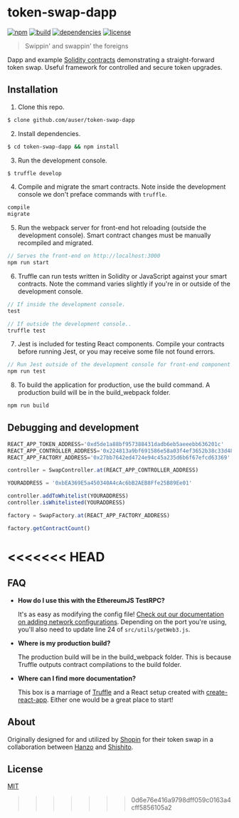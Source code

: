 # token-swap-dapp

[![npm][npm-img]][npm-url]
[![build][build-img]][build-url]
[![dependencies][dependencies-img]][dependencies-url]
[![license][license-img]][license-url]

> Swippin' and swappin' the foreigns

Dapp and example [Solidity contracts][solidity] demonstrating a straight-forward
token swap.  Useful framework for controlled and secure token upgrades.

## Installation

1. Clone this repo.
```bash
$ clone github.com/auser/token-swap-dapp
```

2. Install dependencies.
```bash
$ cd token-swap-dapp && npm install
```

3. Run the development console.
```bash
$ truffle develop
```

4. Compile and migrate the smart contracts. Note inside the development console we don't preface commands with `truffle`.
```javascript
compile
migrate
```

5. Run the webpack server for front-end hot reloading (outside the development console). Smart contract changes must be manually recompiled and migrated.
```javascript
// Serves the front-end on http://localhost:3000
npm run start
```

6. Truffle can run tests written in Solidity or JavaScript against your smart contracts. Note the command varies slightly if you're in or outside of the development console.
```javascript
// If inside the development console.
test

// If outside the development console..
truffle test
```

7. Jest is included for testing React components. Compile your contracts before running Jest, or you may receive some file not found errors.
```javascript
// Run Jest outside of the development console for front-end component tests.
npm run test
```

8. To build the application for production, use the build command. A production build will be in the build_webpack folder.
```javascript
npm run build
```

## Debugging and development

```javascript
REACT_APP_TOKEN_ADDRESS='0xd5de1a88bf957388431dadb6eb5aeeebb636201c'
REACT_APP_CONTROLLER_ADDRESS='0x224813a9bf691586e58a03f4ef3652b38c33d481'
REACT_APP_FACTORY_ADDRESS='0x27bb7642ed4724e94c45a235d6b6f67efcd63369'

controller = SwapController.at(REACT_APP_CONTROLLER_ADDRESS)

YOURADDRESS = '0xbEA369E5a450340A4cAc6bB2AEB8Ffe25B89Ee01'

controller.addToWhitelist(YOURADDRESS)
controller.isWhitelisted(YOURADDRESS)

factory = SwapFactory.at(REACT_APP_FACTORY_ADDRESS)

factory.getContractCount()
```
<<<<<<< HEAD
=======

## FAQ

* __How do I use this with the EthereumJS TestRPC?__

    It's as easy as modifying the config file! [Check out our documentation on adding network configurations](http://truffleframework.com/docs/advanced/configuration#networks). Depending on the port you're using, you'll also need to update line 24 of `src/utils/getWeb3.js`.

* __Where is my production build?__

    The production build will be in the build_webpack folder. This is because Truffle outputs contract compilations to the build folder.

* __Where can I find more documentation?__

    This box is a marriage of [Truffle](http://truffleframework.com/) and a React setup created with [create-react-app](https://github.com/facebookincubator/create-react-app/blob/master/packages/react-scripts/template/README.md). Either one would be a great place to start!

## About

Originally designed for and utilized by [Shopin][shopin] for their
token swap in a collaboration between [Hanzo][hanzo] and [Shishito][shishito].

## License

[MIT][license-url]

[hanzo]:            https://hanzo.ai
[shishito]:         https://shishi.to
[shopin]:           https://shopin.com

[solidity]:         solidity.readthedocs.io
[truffle]:          http://truffleframework.com/
[tests]:            https://github.com/auser/token-swap-dapp/tree/master/test

[build-img]:        https://img.shields.io/travis/auser/token-swap-dapp.svg
[build-url]:        https://travis-ci.org/auser/token-swap-dapp
[dependencies-img]: https://david-dm.org/auser/token-swap-dapp.svg
[dependencies-url]: https://david-dm.org/auser/token-swap-dapp
[downloads-img]:    https://img.shields.io/npm/dm/token-swap-dapp.svg
[downloads-url]:    http://badge.fury.io/js/token-swap-dapp
[license-img]:      https://img.shields.io/npm/l/token-swap-dapp.svg
[license-url]:      https://github.com/auser/token-swap-dapp/blob/master/LICENSE
[npm-img]:          https://img.shields.io/npm/v/token-swap-dapp.svg
[npm-url]:          https://www.npmjs.com/package/token-swap-dapp
>>>>>>> 0d6e76e416a9798dff059c0163a4cff5856105a2
